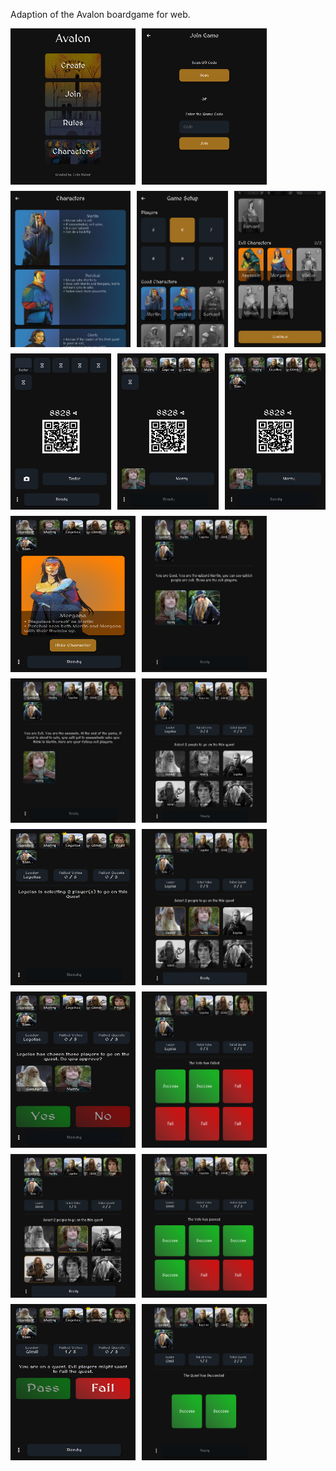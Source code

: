 Adaption of the Avalon boardgame for web.

<div style="width: 100%; display: flex; flex-direction: row; flex-wrap: wrap; gap: 10px;">
  <img src="/screenshots/1.png" style="flex: 1; max-width: 200px; max-height: 250px;">
  <img src="/screenshots/2.png" style="flex: 1; max-width: 200px; max-height: 250px;">
  <img src="/screenshots/3.png" style="flex: 1; max-width: 200px; max-height: 250px;">
  <img src="/screenshots/4.png" style="flex: 1; max-width: 200px; max-height: 250px;">
  <img src="/screenshots/5.png" style="flex: 1; max-width: 200px; max-height: 250px;">
  <img src="/screenshots/6.png" style="flex: 1; max-width: 200px; max-height: 250px;">
  <img src="/screenshots/7.png" style="flex: 1; max-width: 200px; max-height: 250px;">
  <img src="/screenshots/8.png" style="flex: 1; max-width: 200px; max-height: 250px;">
  <img src="/screenshots/9.png" style="flex: 1; max-width: 200px; max-height: 250px;">
  <img src="/screenshots/10.png" style="flex: 1; max-width: 200px; max-height: 250px;">
  <img src="/screenshots/11.png" style="flex: 1; max-width: 200px; max-height: 250px;">
  <img src="/screenshots/12.png" style="flex: 1; max-width: 200px; max-height: 250px;">
  <img src="/screenshots/13.png" style="flex: 1; max-width: 200px; max-height: 250px;">
  <img src="/screenshots/14.png" style="flex: 1; max-width: 200px; max-height: 250px;">
  <img src="/screenshots/15.png" style="flex: 1; max-width: 200px; max-height: 250px;">
  <img src="/screenshots/16.png" style="flex: 1; max-width: 200px; max-height: 250px;">
  <img src="/screenshots/17.png" style="flex: 1; max-width: 200px; max-height: 250px;">
  <img src="/screenshots/18.png" style="flex: 1; max-width: 200px; max-height: 250px;">
  <img src="/screenshots/19.png" style="flex: 1; max-width: 200px; max-height: 250px;">
  <img src="/screenshots/20.png" style="flex: 1; max-width: 200px; max-height: 250px;">
</div>

